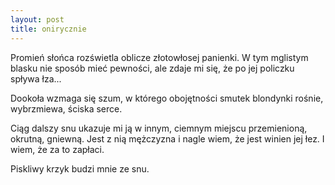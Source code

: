 ```yaml
---
layout: post
title: onirycznie
---
```


Promień słońca rozświetla oblicze złotowłosej panienki. W tym mglistym blasku
nie sposób mieć pewności, ale zdaje mi się, że po jej policzku spływa łza...

Dookoła wzmaga się szum, w którego obojętności smutek blondynki rośnie, wybrzmiewa,
ściska serce.

Ciąg dalszy snu ukazuje mi ją w innym, ciemnym miejscu przemienioną, okrutną,
gniewną. Jest z nią mężczyzna i nagle wiem, że jest winien jej łez. I wiem,
że za to zapłaci.

Piskliwy krzyk budzi mnie ze snu.
